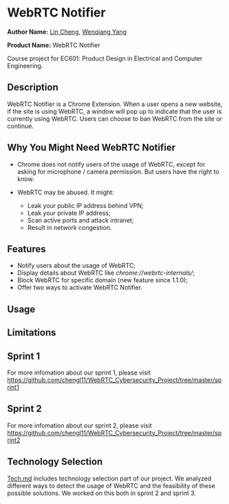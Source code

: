 # WebRTC Notifier

**Author Name:** [Lin Cheng](https://github.com/chengl11), [Wenqiang Yang](https://github.com/wq-yang)

**Product Name:** WebRTC Notifier

Course project for EC601: Product Design in Electrical and Computer Engineering.

## Description

WebRTC Notifier is a Chrome Extension. When a user opens a new website, if the site is using WebRTC, a window will pop up to indicate that the user is currently using WebRTC. Users can choose to ban WebRTC from the site or continue.

## Why You Might Need WebRTC Notifier

- Chrome does not notify users of the usage of WebRTC, except for asking for microphone / camera permission. But users have the right to know.

- WebRTC may be abused. It might:
  - Leak your public IP address behind VPN;
  - Leak your private IP address;
  - Scan active ports and attack intranet;
  - Result in network congestion.

## Features

- Notify users about the usage of WebRTC;
- Display details about WebRTC like *chrome://webrtc-internals/*;
- Block WebRTC for specific domain (new feature since 1.1.0);
- Offer two ways to activate WebRTC Notifier.

## Usage



## Limitations



## Sprint 1

For more infomation about our sprint 1, please visit https://github.com/chengl11/WebRTC_Cybersecurity_Project/tree/master/sprint1

## Sprint 2

For more infomation about our sprint 2, please visit https://github.com/chengl11/WebRTC_Cybersecurity_Project/tree/master/sprint2

## Technology Selection

[Tech.md](https://github.com/chengl11/WebRTC_Cybersecurity_Project/blob/master/tech.md) includes technology selection part of our project. We analyzed different ways to detect the usage of WebRTC and the feasibility of these possible solutions. We worked on this both in sprint 2 and sprint 3.



